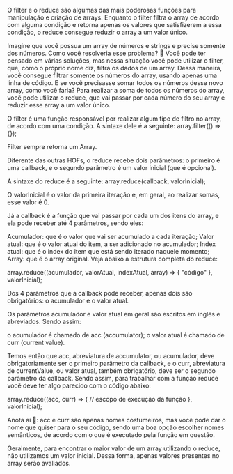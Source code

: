 <!-- .filter e .reduce -->

O filter e o reduce são algumas das mais poderosas funções para manipulação e criação de arrays. Enquanto o filter filtra o array de acordo com alguma condição e retorna apenas os valores que satisfizerem a essa condição, o reduce consegue reduzir o array a um valor único.

Imagine que você possua um array de números e strings e precise somente dos números. Como você resolveria esse problema? 🤔
Você pode ter pensado em várias soluções, mas nessa situação você pode utilizar o filter, que, como o próprio nome diz, filtra os dados de um array. Dessa maneira, você consegue filtrar somente os números do array, usando apenas uma linha de código.
E se você precisasse somar todos os números desse novo array, como você faria?
Para realizar a soma de todos os números do array, você pode utilizar o reduce, que vai passar por cada número do seu array e reduzir esse array a um valor único.

<!-- Array.filter -->

O filter é uma função responsável por realizar algum tipo de filtro no array, de acordo com uma condição.
A sintaxe dele é a seguinte:
array.filter(() => {});

Filter sempre retorna um Array.

<!-- Array.reduce -->

Diferente das outras HOFs, o reduce recebe dois parâmetros: o primeiro é uma callback, e o segundo parâmetro é um valor inicial (que é opcional).

A sintaxe do reduce é a seguinte:
array.reduce(callback, valorInicial);

O valorInicial é o valor da primeira iteração e, em geral, ao realizar somas, esse valor é 0.

Já a callback é a função que vai passar por cada um dos itens do array, e ela pode receber até 4 parâmetros, sendo eles:

Acumulador: que é o valor que vai ser acumulado a cada iteração;
Valor atual: que é o valor atual do item, a ser adicionado no acumulador;
Index atual: que é o index do item que está sendo iterado naquele momento;
Array: que é o array original.
Veja abaixo a estrutura completa do reduce:

array.reduce((acumulador, valorAtual, indexAtual, array) => { "código" }, valorInicial);

Dos 4 parâmetros que a callback pode receber, apenas dois são obrigatórios: o acumulador e o valor atual.

Os parâmetros acumulador e valor atual em geral são escritos em inglês e abreviados. Sendo assim:

o acumulador é chamado de acc (accumulator);
o valor atual é chamado de curr (current value).

Temos então que acc, abreviatura de accumulator, ou acumulador, deve obrigatoriamente ser o primeiro parâmetro da callback, e o curr, abreviatura de currentValue, ou valor atual, também obrigatório, deve ser o segundo parâmetro da callback. Sendo assim, para trabalhar com a função reduce você deve ter algo parecido com o código abaixo:

array.reduce((acc, curr) => {
  // escopo de execução da função
}, valorInicial);

Anota aí 📝: acc e curr são apenas nomes costumeiros, mas você pode dar o nome que quiser para o seu código, sendo uma boa opção escolher nomes semânticos, de acordo com o que é executado pela função em questão.

Geralmente, para encontrar o maior valor de um array utilizando o reduce, não utilizamos um valor inicial. Dessa forma, apenas valores presentes no array serão avaliados.



